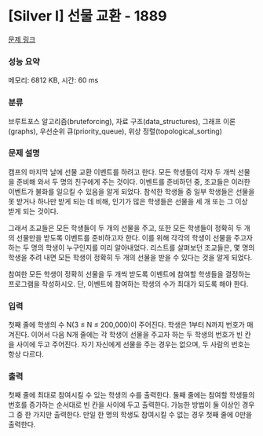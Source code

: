 # [Silver I] 선물 교환 - 1889 

[문제 링크](https://www.acmicpc.net/problem/1889) 

### 성능 요약

메모리: 6812 KB, 시간: 60 ms

### 분류

브루트포스 알고리즘(bruteforcing), 자료 구조(data_structures), 그래프 이론(graphs), 우선순위 큐(priority_queue), 위상 정렬(topological_sorting)

### 문제 설명

<p>캠프의 마지막 날에 선물 교환 이벤트를 하려고 한다. 모든 학생들이 각자 두 개씩 선물을 준비해 와서 두 명의 친구에게 주는 것이다. 이벤트를 준비하던 중, 조교들은 이러한 이벤트가 불화를 일으킬 수 있음을 알게 되었다. 참석한 학생들 중 일부 학생들은 선물을 못 받거나 하나만 받게 되는 데 비해, 인기가 많은 학생들은 선물을 세 개 또는 그 이상 받게 되는 것이다.</p>

<p>그래서 조교들은 모든 학생들이 두 개의 선물을 주고, 또한 모든 학생들이 정확히 두 개의 선물만을 받도록 이벤트를 준비하고자 한다. 이를 위해 각각의 학생이 선물을 주고자 하는 두 명의 학생이 누구인지를 미리 알아내었다. 리스트를 살펴보던 조교들은, 몇 명의 학생을 추려 내면 모든 학생이 정확히 두 개의 선물을 받을 수 있다는 것을 알게 되었다.</p>

<p>참여한 모든 학생이 정확히 선물을 두 개씩 받도록 이벤트에 참여할 학생들을 결정하는 프로그램을 작성하시오. 단, 이벤트에 참여하는 학생의 수가 최대가 되도록 해야 한다.</p>

### 입력 

 <p>첫째 줄에 학생의 수 N(3 ≤ N ≤ 200,000)이 주어진다. 학생은 1부터 N까지 번호가 매겨진다. 이어서 다음 N개 줄에는 각 학생이 선물을 주고자 하는 두 학생의 번호가 빈 칸을 사이에 두고 주어진다. 자기 자신에게 선물을 주는 경우는 없으며, 두 사람의 번호는 항상 다르다.</p>

### 출력 

 <p>첫째 줄에 최대로 참여시킬 수 있는 학생의 수를 출력한다. 둘째 줄에는 참여할 학생들의 번호를 증가하는 순서대로 빈 칸을 사이에 두고 출력한다. 가능한 방법이 둘 이상인 경우 그 중 한 가지만 출력한다. 만일 한 명의 학생도 참여시킬 수 없는 경우 첫째 줄에 0만을 출력한다.</p>

